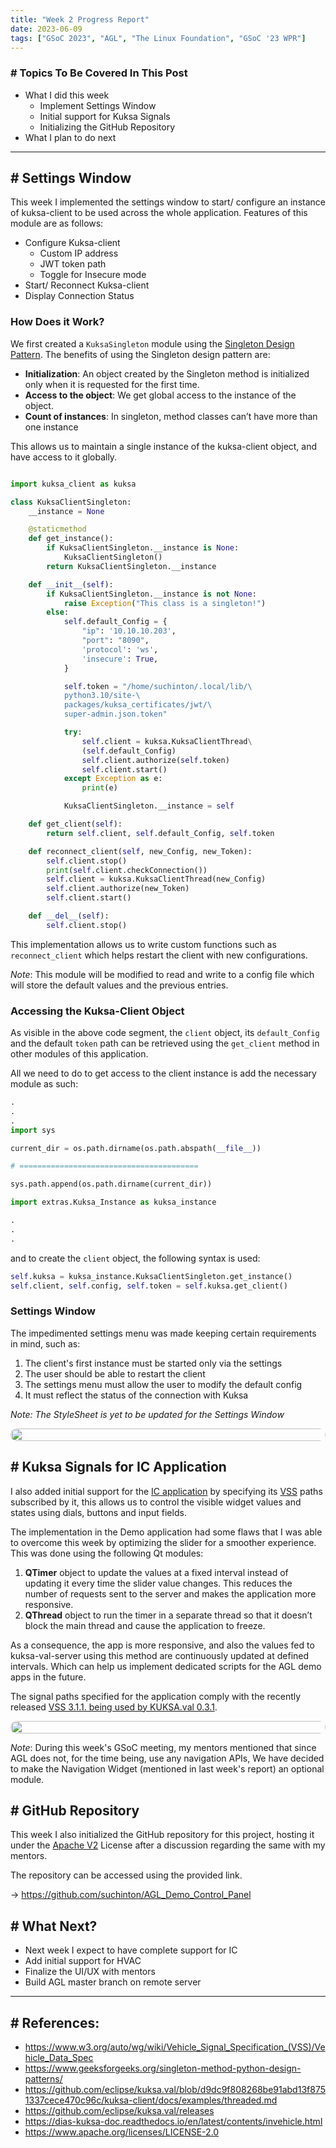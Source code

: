 ```yaml
---
title: "Week 2 Progress Report"
date: 2023-06-09
tags: ["GSoC 2023", "AGL", "The Linux Foundation", "GSoC '23 WPR"]
---
```


### # Topics To Be Covered In This Post
- What I did this week
	- Implement Settings Window
	- Initial support for Kuksa Signals
	- Initializing the GitHub Repository
- What I plan to do next 

---

## # Settings Window
This week I implemented the settings window to start/ configure an instance of kuksa-client to be used across the whole application. Features of this module are as follows:
- Configure Kuksa-client
	- Custom IP address
	- JWT token path
	- Toggle for Insecure mode 
- Start/ Reconnect Kuksa-client
- Display Connection Status

### How Does it Work?

We first created a `KuksaSingleton` module using the [Singleton Design Pattern](https://www.geeksforgeeks.org/singleton-method-python-design-patterns/). The benefits of using the Singleton design pattern are:

- **Initialization**: An object created by the Singleton method is initialized only when it is requested for the first time.
- **Access to the object**: We get global access to the instance of the object.
- **Count of instances**: In singleton, method classes can’t have more than one instance

This allows us to maintain a single instance of the kuksa-client object, and have access to it globally.

```python

import kuksa_client as kuksa

class KuksaClientSingleton:
    __instance = None

    @staticmethod
    def get_instance():
        if KuksaClientSingleton.__instance is None:
            KuksaClientSingleton()
        return KuksaClientSingleton.__instance

    def __init__(self):
        if KuksaClientSingleton.__instance is not None:
            raise Exception("This class is a singleton!")
        else:
            self.default_Config = {
                "ip": '10.10.10.203',
                "port": "8090",
                'protocol': 'ws',
                'insecure': True,
            }

            self.token = "/home/suchinton/.local/lib/\
            python3.10/site-\
            packages/kuksa_certificates/jwt/\
            super-admin.json.token"

            try:
                self.client = kuksa.KuksaClientThread\
                (self.default_Config)
                self.client.authorize(self.token)
                self.client.start()
            except Exception as e:
                print(e)

            KuksaClientSingleton.__instance = self

    def get_client(self):
        return self.client, self.default_Config, self.token

    def reconnect_client(self, new_Config, new_Token):
        self.client.stop()
        print(self.client.checkConnection())
        self.client = kuksa.KuksaClientThread(new_Config)
        self.client.authorize(new_Token)
        self.client.start()

    def __del__(self):
        self.client.stop()
```

This implementation allows us to write custom functions such as `reconnect_client` which helps restart the client with new configurations.

_Note_: This module will be modified to read and write to a config file which will store the default values and the previous entries. 

### Accessing the Kuksa-Client Object

As visible in the above code segment, the `client` object, its `default_Config` and the default `token` path can be retrieved using the `get_client` method in other modules of this application.

All we need to do to get access to the client instance is add the necessary module as such:

```python
.
.
.
import sys

current_dir = os.path.dirname(os.path.abspath(__file__))

# ========================================

sys.path.append(os.path.dirname(current_dir))

import extras.Kuksa_Instance as kuksa_instance

.
.
.
```

and to create the `client` object, the following syntax is used:

```python
self.kuksa = kuksa_instance.KuksaClientSingleton.get_instance()
self.client, self.config, self.token = self.kuksa.get_client()
```

### Settings Window

The impedimented settings menu was made keeping certain requirements in mind, such as:
1. The client's first instance must be started only via the settings
2. The user should be able to restart the client
3. The settings menu must allow the user to modify the default config
4. It must reflect the status of the connection with Kuksa

_Note: The StyleSheet is yet to be updated for the Settings Window_

<div style="display: flex; flex-direction: column; align-items: center;">
  <img src="./settings_demo.gif" height="auto" width="100%" style="border-radius: 10px;">
</div>

## # Kuksa Signals for IC Application

I also added initial support for the [IC application](https://github.com/aakash-s45/ic) by specifying its [VSS](https://www.w3.org/auto/wg/wiki/Vehicle_Signal_Specification_(VSS)/Vehicle_Data_Spec) paths subscribed by it, this allows us to control the visible widget values and states using dials, buttons and input fields. 

The implementation in the Demo application had some flaws that I was able to overcome this week by  optimizing the slider for a smoother experience. This was done using the following Qt modules:
1. **QTimer** object to update the values at a fixed interval instead of updating it every time the slider value changes. This reduces the number of requests sent to the server and makes the application more responsive.
2. **QThread** object to run the timer in a separate thread so that it doesn’t block the main thread and cause the application to freeze.

As a consequence, the app is more responsive, and also the values fed to kuksa-val-server using this method are continuously updated at defined intervals. Which can help us implement  dedicated scripts for the AGL demo apps in the future.

The signal paths specified for the application comply with the recently released [VSS 3.1.1. being used by KUKSA.val 0.3.1](https://github.com/eclipse/kuksa.val/releases). 

<div style="display: flex; flex-direction: column; align-items: center;">
  <img src="./IC_controls.gif" height="auto" width="100%" style="border-radius: 10px;">
</div>

_Note_: During this week's GSoC meeting, my mentors mentioned that since AGL does not, for the time being, use any navigation APIs, We have decided to make the Navigation Widget (mentioned in last week's report)  an optional module.

## # GitHub Repository

This  week I also initialized the GitHub repository for this project, hosting it under the [Apache V2](https://www.apache.org/licenses/LICENSE-2.0) License after a discussion regarding the same with my mentors.

The repository can be accessed using the provided link.

→   https://github.com/suchinton/AGL_Demo_Control_Panel

## # What Next?

- Next week I expect to have complete support for IC
- Add initial support for HVAC
- Finalize the UI/UX with mentors
- Build AGL master branch on remote server

---
## # References:

- https://www.w3.org/auto/wg/wiki/Vehicle_Signal_Specification_(VSS)/Vehicle_Data_Spec
- https://www.geeksforgeeks.org/singleton-method-python-design-patterns/
- https://github.com/eclipse/kuksa.val/blob/d9dc9f808268be91abd13f8751337cece470c96c/kuksa-client/docs/examples/threaded.md
- https://github.com/eclipse/kuksa.val/releases
- https://dias-kuksa-doc.readthedocs.io/en/latest/contents/invehicle.html
- https://www.apache.org/licenses/LICENSE-2.0